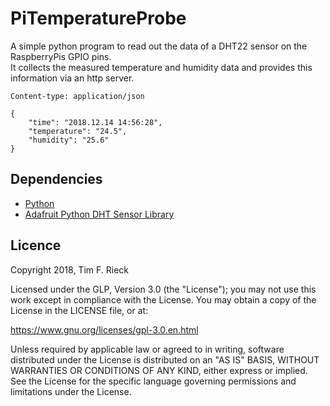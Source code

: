 # PiTemperatureProbe
A simple python program to read out the data of a DHT22 sensor on the RaspberryPis GPIO pins.  
It collects the measured temperature and humidity data and provides this information via an http server.

```
Content-type: application/json

{
    "time": "2018.12.14 14:56:28", 
    "temperature": "24.5", 
    "humidity": "25.6"
}
```

## Dependencies
* [Python ](https://www.python.org/)
* [Adafruit Python DHT Sensor Library](https://github.com/adafruit/Adafruit_Python_DHT)

## Licence
Copyright 2018, Tim F. Rieck

Licensed under the GLP, Version 3.0 (the "License"); you may not use this work except in compliance with the License. You may obtain a copy of the License in the LICENSE file, or at:

https://www.gnu.org/licenses/gpl-3.0.en.html

Unless required by applicable law or agreed to in writing, software distributed under the License is distributed on an "AS IS" BASIS, WITHOUT WARRANTIES OR CONDITIONS OF ANY KIND, either express or implied. See the License for the specific language governing permissions and limitations under the License.
